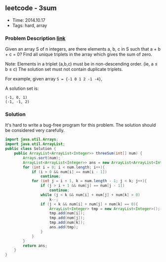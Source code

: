 ## leetcode - 3sum
- Time: 2014.10.17
- Tags: hard, array

### Problem Description [link][1]
Given an array S of n integers, are there elements a, b, c in S such that a + b + c = 0? Find all unique triplets in the array which gives the sum of zero.

Note:
Elements in a triplet (a,b,c) must be in non-descending order. (ie, a ≤ b ≤ c)
The solution set must not contain duplicate triplets.

For example, given array `S = {-1 0 1 2 -1 -4}`,

A solution set is:
```
(-1, 0, 1)
(-1, -1, 2)
```


### Solution
It's hard to write a bug-free program for this problem. The solution should be considered very carefully.
```java
import java.util.Arrays;
import java.util.ArrayList;
public class Solution {
    public ArrayList<ArrayList<Integer>> threeSum(int[] num) {
        Arrays.sort(num);
        ArrayList<ArrayList<Integer>> ans = new ArrayList<ArrayList<Integer>>();
        for (int i = 0; i < num.length; i++){
        	if (i > 0 && num[i] == num[i - 1])
        		continue;
        	for (int j = i + 1, k = num.length - 1; j < k; j++){
        		if (j > i + 1 && num[j] == num[j - 1])
        			continue;
        		while (j < k && num[i] + num[j] + num[k] > 0)
        			k--;
        		if (j < k && num[i] + num[j] + num[k] == 0){
        			ArrayList<Integer> tmp = new ArrayList<Integer>();
        			tmp.add(num[i]);
        			tmp.add(num[j]);
        			tmp.add(num[k]);
        			ans.add(tmp);
        		}
        	}        	
        }
        return ans;
    }
}
```

[1]: https://oj.leetcode.com/problems/3sum/ "3sum"


